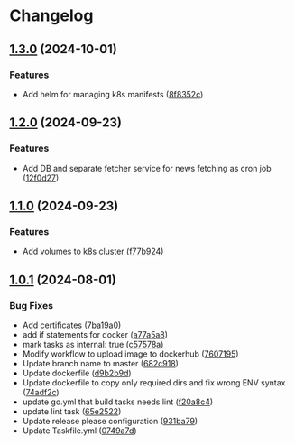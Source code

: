 # Changelog

## [1.3.0](https://github.com/antonchaban/news-aggregator/compare/news-alligator@v1.2.0...news-alligator@v1.3.0) (2024-10-01)


### Features

* Add helm for managing k8s manifests ([8f8352c](https://github.com/antonchaban/news-aggregator/commit/8f8352c3cb42ddb6f92b807d6783557506ff976f))

## [1.2.0](https://github.com/antonchaban/news-aggregator/compare/news-alligator@v1.1.0...news-alligator@v1.2.0) (2024-09-23)


### Features

* Add DB and separate fetcher service for news fetching as cron job ([12f0d27](https://github.com/antonchaban/news-aggregator/commit/12f0d27d2c8a38964b44cdb0407e8f61d5fc8eb5))

## [1.1.0](https://github.com/antonchaban/news-aggregator/compare/news-alligator@v1.0.1...news-alligator@v1.1.0) (2024-09-23)


### Features

* Add volumes to k8s cluster ([f77b924](https://github.com/antonchaban/news-aggregator/commit/f77b9245fc4e5eb45100addb096dfc1519948a2a))

## [1.0.1](https://github.com/antonchaban/news-aggregator/compare/news-alligator-v1.0.0...news-alligator@v1.0.1) (2024-08-01)


### Bug Fixes

* Add certificates ([7ba19a0](https://github.com/antonchaban/news-aggregator/commit/7ba19a04825e9feb7e2ffc0b2d035bf63b3a8649))
* add if statements for docker ([a77a5a8](https://github.com/antonchaban/news-aggregator/commit/a77a5a815f5f0894f8532492187d1e47f7691d04))
* mark tasks as internal: true ([c57578a](https://github.com/antonchaban/news-aggregator/commit/c57578a4eb90a5fb8a6a18eb3b51217a1d6adbb1))
* Modify workflow to upload image to dockerhub ([7607195](https://github.com/antonchaban/news-aggregator/commit/7607195f4752b1667f399a823d1976f9ef7374ec))
* Update branch name to master ([682c918](https://github.com/antonchaban/news-aggregator/commit/682c91847702627cae52e2e8a3bd5821c691e686))
* Update dockerfile ([d9b2b9d](https://github.com/antonchaban/news-aggregator/commit/d9b2b9d4010bffe8f050ec51b30e8c8c84426a80))
* Update dockerfile to copy only required dirs and fix wrong ENV syntax ([74adf2c](https://github.com/antonchaban/news-aggregator/commit/74adf2cc8e7288f4bfc2b4a9967b1ea619347347))
* update go.yml that build tasks needs lint ([f20a8c4](https://github.com/antonchaban/news-aggregator/commit/f20a8c4da62e08e85f908383ee0eeddfbd3e64fd))
* update lint task ([65e2522](https://github.com/antonchaban/news-aggregator/commit/65e252288a2994bda9d203b9ec5dd78a37255cc4))
* Update release please configuration ([931ba79](https://github.com/antonchaban/news-aggregator/commit/931ba793f40d3ae836ebd929d33c5690207f04f3))
* Update Taskfile.yml ([0749a7d](https://github.com/antonchaban/news-aggregator/commit/0749a7d9201812bae13040db6bce4fbacf06caa3))